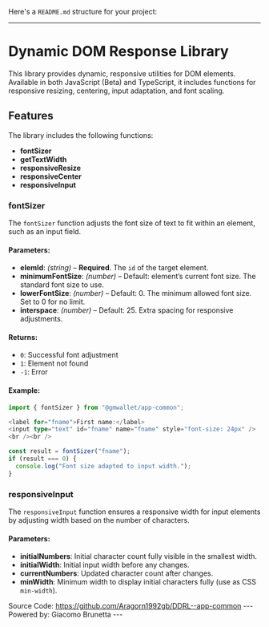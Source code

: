 Here's a `README.md` structure for your project:

---

# Dynamic DOM Response Library

This library provides dynamic, responsive utilities for DOM elements. Available in both JavaScript (Beta) and TypeScript, it includes functions for responsive resizing, centering, input adaptation, and font scaling.

## Features

The library includes the following functions:

- **fontSizer**
- **getTextWidth**
- **responsiveResize**
- **responsiveCenter**
- **responsiveInput**

### fontSizer

The `fontSizer` function adjusts the font size of text to fit within an element, such as an input field.

#### Parameters:

- **elemId**: *(string)* – **Required**. The `id` of the target element.
- **minimumFontSize**: *(number)* – Default: element’s current font size. The standard font size to use.
- **lowerFontSize**: *(number)* – Default: 0. The minimum allowed font size. Set to 0 for no limit.
- **interspace**: *(number)* – Default: 25. Extra spacing for responsive adjustments.

#### Returns:

- `0`: Successful font adjustment
- `1`: Element not found
- `-1`: Error

#### Example:

```typescript
import { fontSizer } from "@gmwallet/app-common";

<label for="fname">First name:</label>
<input type="text" id="fname" name="fname" style="font-size: 24px" />
<br /><br />

const result = fontSizer("fname");
if (result === 0) {
  console.log("Font size adapted to input width.");
}
```

### responsiveInput

The `responsiveInput` function ensures a responsive width for input elements by adjusting width based on the number of characters.

#### Parameters:

- **initialNumbers**: Initial character count fully visible in the smallest width.
- **initialWidth**: Initial input width before any changes.
- **currentNumbers**: Updated character count after changes.
- **minWidth**: Minimum width to display initial characters fully (use as CSS `min-width`).

Source Code: https://github.com/Aragorn1992gb/DDRL--app-common
--- Powered by: Giacomo Brunetta ---
